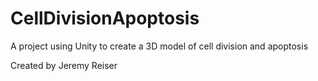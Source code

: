 # CellDivisionApoptosis

A project using Unity to create a 3D model of cell division and apoptosis

Created by Jeremy Reiser
